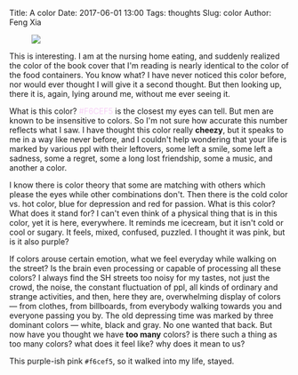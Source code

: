 Title: A color
Date: 2017-06-01 13:00
Tags: thoughts
Slug: color
Author: Feng Xia

<figure class="col l6 m6 s12">
  <img src="{{SITEURL}}/images/funny/color.png"/>
</figure>


This is interesting. I am at the nursing home eating, and suddenly
realized the color of the book cover that I'm reading is nearly
identical to the color of the food containers. You know what? I have never
noticed this color before, nor would ever thought I will give it a
second thought. But then looking up, there it is, again, lying around
me, without me ever seeing it.

What is this color? <span style="color:#F6CEF5">#F6CEF5</span> is the
closest my eyes can tell. But men are known to be insensitive to
colors. So I'm not sure how accurate this number reflects what I saw.
I have thought this color really __cheezy__, but it speaks to me in a
way like never before, and I couldn't help wondering that your life is
marked by various ppl with their leftovers, some left a smile, some
left a sadness, some a regret, some a long lost friendship, some a
music, and another a color.

I know there is color theory that some are matching with others which
please the eyes while other combinations don't. Then there is the cold
color vs. hot color, blue for depression and red for passion. What is
this color? What does it stand for? I can't even think of a physical
thing that is in this color, yet it is here, everywhere. It reminds me
icecream, but it isn't cold or cool or sugary. It feels, mixed,
confused, puzzled. I thought it was pink, but is it also purple?


If colors arouse certain emotion, what we feel everyday while walking
on the street? Is the brain even processing or capable of processing
all these colors? I always find the SH streets too noisy for my
tastes, not just the crowd, the noise, the constant fluctuation of
ppl, all kinds of ordinary and strange activities, and then, here they
are, overwhelming display of colors &mdash; from clothes, from
billboards, from everybody walking towards you and everyone passing
you by.  The old depressing time was marked by three dominant colors
&mdash; white, black and gray. No one wanted that back. But now have
you thought we have __too many__ colors? is there such a thing as too
many colors? what does it feel like? why does it mean to us?

This purple-ish pink `#f6cef5`, so it walked into my life, stayed.
